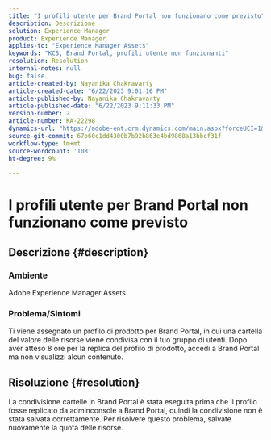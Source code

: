 ```yaml
---
title: "I profili utente per Brand Portal non funzionano come previsto"
description: Descrizione
solution: Experience Manager
product: Experience Manager
applies-to: "Experience Manager Assets"
keywords: "KCS, Brand Portal, profili utente non funzionanti"
resolution: Resolution
internal-notes: null
bug: false
article-created-by: Nayanika Chakravarty
article-created-date: "6/22/2023 9:01:16 PM"
article-published-by: Nayanika Chakravarty
article-published-date: "6/22/2023 9:11:33 PM"
version-number: 2
article-number: KA-22298
dynamics-url: "https://adobe-ent.crm.dynamics.com/main.aspx?forceUCI=1&pagetype=entityrecord&etn=knowledgearticle&id=74ac2ce9-3f11-ee11-8f6d-6045bd006d92"
source-git-commit: 67b60c1dd4300b7b92b863e4bd9868a13bbcf31f
workflow-type: tm+mt
source-wordcount: '108'
ht-degree: 9%

---
```


# I profili utente per Brand Portal non funzionano come previsto

## Descrizione {#description}


### Ambiente

Adobe Experience Manager Assets

### Problema/Sintomi

Ti viene assegnato un profilo di prodotto per Brand Portal, in cui una cartella del valore delle risorse viene condivisa con il tuo gruppo di utenti. Dopo aver atteso 8 ore per la replica del profilo di prodotto, accedi a Brand Portal ma non visualizzi alcun contenuto.


## Risoluzione {#resolution}


La condivisione cartelle in Brand Portal è stata eseguita prima che il profilo fosse replicato da adminconsole a Brand Portal, quindi la condivisione non è stata salvata correttamente. Per risolvere questo problema, salvate nuovamente la quota delle risorse.
